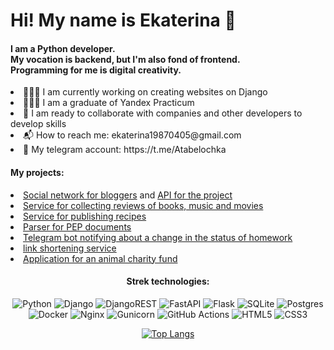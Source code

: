 <h1>Hi! My name is Ekaterina 🙂</h1>

<h4>I am a Python developer.<br>
My vocation is backend, but I'm also fond of frontend.<br>
Programming for me is digital creativity.</h4>

<li> 👩🏻‍💻 I am currently working on creating websites on Django</li>
<li> 👩🏻‍🎓 I am a graduate of Yandex Practicum</li>
<li> 🤝 I am ready to collaborate with companies and other developers to develop skills</li>
<li> 📬 How to reach me: ekaterina19870405@gmail.com</li>
<li> 💬 My telegram account: https://t.me/Atabelochka</li>

<h4>My projects:</h4>
<li>
<a href="https://github.com/AtabekovaEkaterina/hw05_final" target="_blank">Social network for bloggers</a>
and <a href="https://github.com/AtabekovaEkaterina/api_final_yatube" target="_blank">API for the project</a>
</li>
<li>
<a href="https://github.com/AtabekovaEkaterina/yamdb_final" target="_blank">Service for collecting reviews of books, music and movies</a>
</li>
<li>
<a href="https://github.com/AtabekovaEkaterina/foodgram-project-react" target="_blank">Service for publishing recipes</a>
</li>
<li>
<a href="https://github.com/AtabekovaEkaterina/scrapy_parser_pep" target="_blank">Parser for PEP documents</a>
</li>
<li>
<a href="https://github.com/AtabekovaEkaterina/homework_bot" target="_blank">Telegram bot notifying about a change in the status of homework</a>
</li>
<li>
<a href="https://github.com/AtabekovaEkaterina/yacut" target="_blank">link shortening service</a>
</li>
<li>
<a href="https://github.com/AtabekovaEkaterina/QRkot_spreadsheets" target="_blank">
Application for an animal charity fund</a>
</li>


<span align="center">
<h4>Strek technologies:</h4>

![Python](https://img.shields.io/badge/python-3670A0?style=for-the-badge&logo=python&logoColor=ffdd54)
![Django](https://img.shields.io/badge/django-%23092E20.svg?style=for-the-badge&logo=django&logoColor=white)
![DjangoREST](https://img.shields.io/badge/DJANGO-REST-ff1709?style=for-the-badge&logo=django&logoColor=white&color=ff1709&labelColor=gray)
![FastAPI](https://img.shields.io/badge/FastAPI-005571?style=for-the-badge&logo=fastapi)
![Flask](https://img.shields.io/badge/flask-%23000.svg?style=for-the-badge&logo=flask&logoColor=white)
![SQLite](https://img.shields.io/badge/sqlite-%2307405e.svg?style=for-the-badge&logo=sqlite&logoColor=white)
![Postgres](https://img.shields.io/badge/postgres-%23316192.svg?style=for-the-badge&logo=postgresql&logoColor=white)
![Docker](https://img.shields.io/badge/docker-%230db7ed.svg?style=for-the-badge&logo=docker&logoColor=white)
![Nginx](https://img.shields.io/badge/nginx-%23009639.svg?style=for-the-badge&logo=nginx&logoColor=white)
![Gunicorn](https://img.shields.io/badge/gunicorn-%298729.svg?style=for-the-badge&logo=gunicorn&logoColor=white)
![GitHub Actions](https://img.shields.io/badge/github%20actions-%232671E5.svg?style=for-the-badge&logo=githubactions&logoColor=white)
![HTML5](https://img.shields.io/badge/html5-%23E34F26.svg?style=for-the-badge&logo=html5&logoColor=white)
![CSS3](https://img.shields.io/badge/css3-%231572B6.svg?style=for-the-badge&logo=css3&logoColor=white)

</span>


<span align="center">

[![Top Langs](https://github-readme-stats.vercel.app/api/top-langs/?username=AtabekovaEkaterina&layout=donut)](https://github.com/anuraghazra/github-readme-stats)

</span>
<!--
**AtabekovaEkaterina/AtabekovaEkaterina** is a ✨ _special_ ✨ repository because its `README.md` (this file) appears on your GitHub profile.

Here are some ideas to get you started:

- 🔭 I’m currently working on ...
- 🌱 I’m currently learning ...
- 👯 I’m looking to collaborate on ...
- 🤔 I’m looking for help with ...
- 💬 Ask me about ...
- 📫 How to reach me: ...
- 😄 Pronouns: ...
- ⚡ Fun fact: ...
-->
